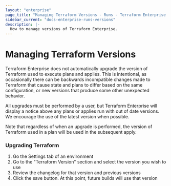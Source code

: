 ```yaml
---
layout: "enterprise"
page_title: "Managing Terraform Versions - Runs - Terraform Enterprise (legacy)"
sidebar_current: "docs-enterprise-runs-versions"
description: |-
  How to manage versions of Terraform Enterprise.
---
```


# Managing Terraform Versions

Terraform Enterprise does not automatically upgrade the version of Terraform
used to execute plans and applies. This is intentional, as occasionally there
can be backwards incompatible changes made to Terraform that cause state and
plans to differ based on the same configuration, or new versions that produce
some other unexpected behavior.

All upgrades must be performed by a user, but Terraform Enterprise will display
a notice above any plans or applies run with out of date versions. We encourage
the use of the latest version when possible.

Note that regardless of when an upgrade is performed, the version of Terraform
used in a plan will be used in the subsequent apply.

### Upgrading Terraform

1. Go the Settings tab of an environment
2. Go to the "Terraform Version" section and select the version you
wish to use
3. Review the changelog for that version and previous versions
4. Click the save button. At this point, future builds will use that
version
